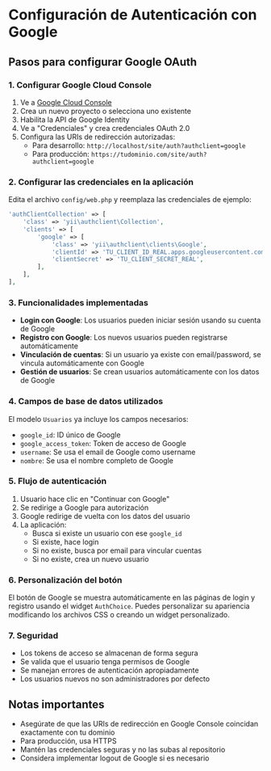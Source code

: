 # Configuración de Autenticación con Google

## Pasos para configurar Google OAuth

### 1. Configurar Google Cloud Console

1. Ve a [Google Cloud Console](https://console.developers.google.com/)
2. Crea un nuevo proyecto o selecciona uno existente
3. Habilita la API de Google Identity
4. Ve a "Credenciales" y crea credenciales OAuth 2.0
5. Configura las URIs de redirección autorizadas:
   - Para desarrollo: `http://localhost/site/auth?authclient=google`
   - Para producción: `https://tudominio.com/site/auth?authclient=google`

### 2. Configurar las credenciales en la aplicación

Edita el archivo `config/web.php` y reemplaza las credenciales de ejemplo:

```php
'authClientCollection' => [
    'class' => 'yii\authclient\Collection',
    'clients' => [
        'google' => [
            'class' => 'yii\authclient\clients\Google',
            'clientId' => 'TU_CLIENT_ID_REAL.apps.googleusercontent.com',
            'clientSecret' => 'TU_CLIENT_SECRET_REAL',
        ],
    ],
],
```

### 3. Funcionalidades implementadas

- **Login con Google**: Los usuarios pueden iniciar sesión usando su cuenta de Google
- **Registro con Google**: Los nuevos usuarios pueden registrarse automáticamente
- **Vinculación de cuentas**: Si un usuario ya existe con email/password, se vincula automáticamente con Google
- **Gestión de usuarios**: Se crean usuarios automáticamente con los datos de Google

### 4. Campos de base de datos utilizados

El modelo `Usuarios` ya incluye los campos necesarios:
- `google_id`: ID único de Google
- `google_access_token`: Token de acceso de Google
- `username`: Se usa el email de Google como username
- `nombre`: Se usa el nombre completo de Google

### 5. Flujo de autenticación

1. Usuario hace clic en "Continuar con Google"
2. Se redirige a Google para autorización
3. Google redirige de vuelta con los datos del usuario
4. La aplicación:
   - Busca si existe un usuario con ese `google_id`
   - Si existe, hace login
   - Si no existe, busca por email para vincular cuentas
   - Si no existe, crea un nuevo usuario

### 6. Personalización del botón

El botón de Google se muestra automáticamente en las páginas de login y registro usando el widget `AuthChoice`. Puedes personalizar su apariencia modificando los archivos CSS o creando un widget personalizado.

### 7. Seguridad

- Los tokens de acceso se almacenan de forma segura
- Se valida que el usuario tenga permisos de Google
- Se manejan errores de autenticación apropiadamente
- Los usuarios nuevos no son administradores por defecto

## Notas importantes

- Asegúrate de que las URIs de redirección en Google Console coincidan exactamente con tu dominio
- Para producción, usa HTTPS
- Mantén las credenciales seguras y no las subas al repositorio
- Considera implementar logout de Google si es necesario
